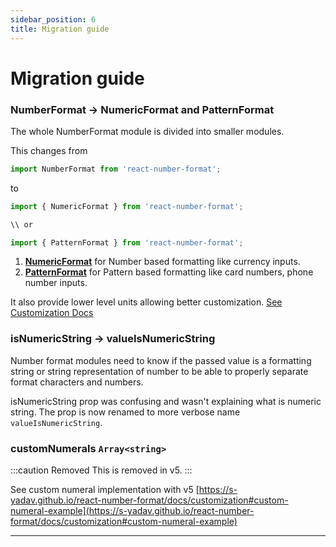 ```yaml
---
sidebar_position: 6
title: Migration guide
---
```


# Migration guide

### NumberFormat -> NumericFormat and PatternFormat

The whole NumberFormat module is divided into smaller modules.

This changes from

```js
import NumberFormat from 'react-number-format';
```

to

```js
import { NumericFormat } from 'react-number-format';

\\ or

import { PatternFormat } from 'react-number-format';
```

1. [**NumericFormat**](/docs/numeric_format) for Number based formatting like currency inputs.
2. [**PatternFormat**](/docs/pattern_format) for Pattern based formatting like card numbers, phone number inputs.

It also provide lower level units allowing better customization. [See Customization Docs](/docs/customization)

### isNumericString -> valueIsNumericString

Number format modules need to know if the passed value is a formatting string or string representation of number to be able to properly separate format characters and numbers.

isNumericString prop was confusing and wasn't explaining what is numeric string. The prop is now renamed to more verbose name `valueIsNumericString`.

### customNumerals `Array<string>`

:::caution Removed
This is removed in v5.
:::

See custom numeral implementation with v5
[https://s-yadav.github.io/react-number-format/docs/customization#custom-numeral-example](https://s-yadav.github.io/react-number-format/docs/customization#custom-numeral-example)

---
